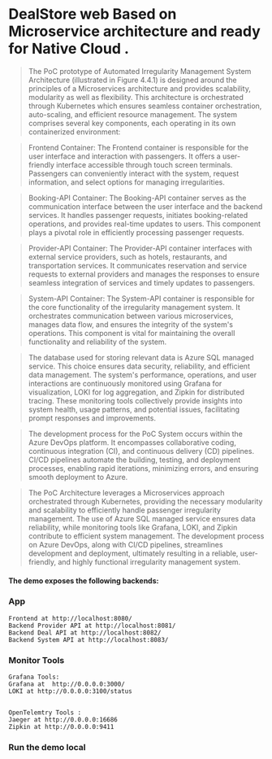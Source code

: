 # DealStore web Based on Microservice architecture and ready for Native Cloud .

> The PoC prototype of Automated Irregularity Management System Architecture (illustrated in Figure 4.4.1) is designed around the principles of a Microservices architecture and provides scalability, modularity as well as flexibility. This architecture is orchestrated through Kubernetes which ensures seamless container orchestration, auto-scaling, and efficient resource management. The system comprises several key components, each operating in its own containerized environment:

>Frontend Container:
The Frontend container is responsible for the user interface and interaction with passengers. It offers a user-friendly interface accessible through touch screen terminals. Passengers can conveniently interact with the system, request information, and select options for managing irregularities.

>Booking-API Container:
The Booking-API container serves as the communication interface between the user interface and the backend services. It handles passenger requests, initiates booking-related operations, and provides real-time updates to users. This component plays a pivotal role in efficiently processing passenger requests.

>Provider-API Container:
The Provider-API container interfaces with external service providers, such as hotels, restaurants, and transportation services. It communicates reservation and service requests to external providers and manages the responses to ensure seamless integration of services and timely updates to passengers.

>System-API Container:
The System-API container is responsible for the core functionality of the irregularity management system. It orchestrates communication between various microservices, manages data flow, and ensures the integrity of the system's operations. This component is vital for maintaining the overall functionality and reliability of the system.

>The database used for storing relevant data is Azure SQL managed service. This choice ensures data security, reliability, and efficient data management. The system's performance, operations, and user interactions are continuously monitored using Grafana for visualization, LOKI for log aggregation, and Zipkin for distributed tracing. These monitoring tools collectively provide insights into system health, usage patterns, and potential issues, facilitating prompt responses and improvements.

>The development process for the PoC System occurs within the Azure DevOps platform. It encompasses collaborative coding, continuous integration (CI), and continuous delivery (CD) pipelines. CI/CD pipelines automate the building, testing, and deployment processes, enabling rapid iterations, minimizing errors, and ensuring smooth deployment to Azure.

>The PoC Architecture leverages a Microservices approach orchestrated through Kubernetes, providing the necessary modularity and scalability to efficiently handle passenger irregularity management. The use of Azure SQL managed service ensures data reliability, while monitoring tools like Grafana, LOKI, and Zipkin contribute to efficient system management. The development process on Azure DevOps, along with CI/CD pipelines, streamlines development and deployment, ultimately resulting in a reliable, user-friendly, and highly functional irregularity management system.



#### The demo exposes the following backends:

### App   


    Frontend at http://localhost:8080/
    Backend Provider API at http://localhost:8081/
    Backend Deal API at http://localhost:8082/
    Backend System API at http://localhost:8083/


  

### Monitor Tools
    Grafana Tools:
    Grafana at  http://0.0.0.0:3000/
    LOKI at http://0.0.0.0:3100/status
    

    OpenTelemtry Tools :
    Jaeger at http://0.0.0.0:16686
    Zipkin at http://0.0.0.0:9411
    

### Run the demo local



